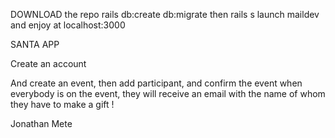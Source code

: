 DOWNLOAD the repo 
rails db:create db:migrate 
then rails s 
launch maildev
and enjoy at localhost:3000 


SANTA APP 

Create an account 

And create an event, then add participant, and confirm the event when everybody is on the event, they will receive an email with the name of whom they have to make a gift ! 


Jonathan Mete


